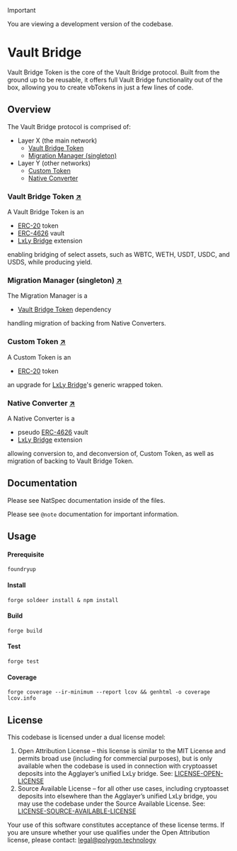 > [!IMPORTANT]
> You are viewing a development version of the codebase.

# Vault Bridge

Vault Bridge Token is the core of the Vault Bridge protocol. Built from the ground up to be reusable, it offers full Vault Bridge functionality out of the box, allowing you to create vbTokens in just a few lines of code.

## Overview

The Vault Bridge protocol is comprised of:

- Layer X (the main network)
  - [Vault Bridge Token](#vault-bridge-token-)
  - [Migration Manager (singleton)](#migration-manager-singleton-)
- Layer Y (other networks)
  - [Custom Token](#custom-token-)
  - [Native Converter](#native-converter-)

### Vault Bridge Token [↗](src/VaultBridgeToken.sol)

A Vault Bridge Token is an

- [ERC-20](https://eips.ethereum.org/EIPS/eip-20) token
- [ERC-4626](https://eips.ethereum.org/EIPS/eip-4626) vault
- [LxLy Bridge](https://github.com/0xPolygonHermez/zkevm-contracts) extension

enabling bridging of select assets, such as WBTC, WETH, USDT, USDC, and USDS, while producing yield.

### Migration Manager (singleton) [↗](src/MigrationManager.sol)

The Migration Manager is a

- [Vault Bridge Token](#vault-bridge-token-) dependency

handling migration of backing from Native Converters.

### Custom Token [↗](src/CustomToken.sol)

A Custom Token is an

- [ERC-20](https://eips.ethereum.org/EIPS/eip-20) token

an upgrade for [LxLy Bridge](https://github.com/0xPolygonHermez/zkevm-contracts)'s generic wrapped token.

### Native Converter [↗](src/NativeConverter.sol)

A Native Converter is a

- pseudo [ERC-4626](https://eips.ethereum.org/EIPS/eip-4626) vault
- [LxLy Bridge](https://github.com/0xPolygonHermez/zkevm-contracts) extension

allowing conversion to, and deconversion of, Custom Token, as well as migration of backing to Vault Bridge Token.

## Documentation

Please see NatSpec documentation inside of the files.

Please see `@note` documentation for important information.

## Usage

#### Prerequisite

```
foundryup
```

#### Install

```
forge soldeer install & npm install
```

#### Build

```
forge build
```

#### Test

```
forge test
```

#### Coverage

```
forge coverage --ir-minimum --report lcov && genhtml -o coverage lcov.info
```

## License

This codebase is licensed under a dual license model:

1. Open Attribution License – this license is similar to the MIT License and permits broad 
use (including for commercial purposes), but is only available when the codebase is used in 
connection with cryptoasset deposits into the Agglayer’s unified LxLy bridge. See: [LICENSE-OPEN-LICENSE](<LICENSE-OPEN-LICENSE>)
2. Source Available License – for all other use cases, including cryptoasset deposits into 
elsewhere than the Agglayer’s unified LxLy bridge, you may use the codebase under the Source 
Available License. See: [LICENSE-SOURCE-AVAILABLE-LICENSE](<LICENSE-SOURCE-AVAILABLE-LICENSE>)

Your use of this software constitutes acceptance of these license terms. If you are unsure whether
your use qualifies under the Open Attribution license, please contact: legal@polygon.technology